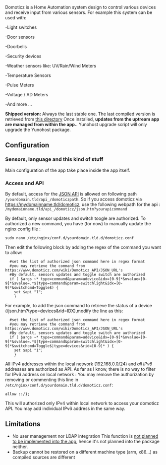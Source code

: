 Domoticz is a Home Automation system design to control various devices and receive input from various sensors.
For example this system can be used with: 

-Light switches

-Door sensors

-Doorbells

-Security devices

-Weather sensors like: UV/Rain/Wind Meters

-Temperature Sensors

-Pulse Meters

-Voltage / AD Meters

-And more ...


**Shipped version:** Always the last stable one. The last compiled version is retrieved from [this directory](https://releases.domoticz.com/releases/?dir=./beta)
Once installed, **updates from the uptream app are managed from within the app.**. Yunohost upgrade script will only upgrade the Yunohost package. 


## Configuration

### Sensors, language and this kind of stuff
Main configuration of the app take place inside the app itself.

### Access and API
By default, access for the [JSON API](https://www.domoticz.com/wiki/Domoticz_API/JSON_URL's) is allowed on following path `/yourdomain.tld/api_/domoticzpath`.
So if you access domoticz via https://mydomainname.tld/domoticz, use the following webpath for the api : `/mydomainname.tld/api_/domoticz/json.htm?yourapicommand`

By default, only sensor updates and switch toogle are authorized. To authorized a new command, you have (for now) to manually update the nginx config file :
````
sudo nano /etc/nginx/conf.d/yourdomain.tld.d/domoticz.conf
````
Then edit the following block by adding the regex of the command you want to allow:
````
  #set the list of authorized json command here in regex format
  #you may retrieve the command from https://www.domoticz.com/wiki/Domoticz_API/JSON_URL's
  #By default, sensors updates and toggle switch are authorized
  if ( $args ~* type=command&param=udevice&idx=[0-9]*&nvalue=[0-9]*&svalue=.*$|type=command&param=switchlight&idx=[0-9]*&switchcmd=Toggle$) {
    set $api "1";
    }
````
For example, to add the json command to retrieve the status of a device (/json.htm?type=devices&rid=IDX),modify the line as this:
````
  #set the list of authorized json command here in regex format
  #you may retrieve the command from https://www.domoticz.com/wiki/Domoticz_API/JSON_URL's
  #By default, sensors updates and toggle switch are authorized
  if ( $args ~* type=command&param=udevice&idx=[0-9]*&nvalue=[0-9]*&svalue=.*$|type=command&param=switchlight&idx=[0-9]*&switchcmd=Toggle$|type=devices&rid=[0-9]* ) {
    set $api "1";
    }
````

All IPv4 addresses within the local network (192.168.0.0/24) and *all IPv6* addresses are authorized as API.
As far as I know, there is no way to filter for IPv6 address on local network : You may remove the authorization by removing or commenting this line in `/etc/nginx/conf.d/yourdomain.tld.d/domoticz.conf`:
````
allow ::/1;
````
This will authorized only IPv4 within local network to access your domoticz API.
You may add individual IPv6 address in the same way.

## Limitations

* No user management nor LDAP integration This function is [not planned to be implemented into the app](https://github.com/domoticz/domoticz/issues/838), hence it's not planned into the package neither.
* Backup cannot be restored on a different machine type (arm, x86...) as compiled sources are different
